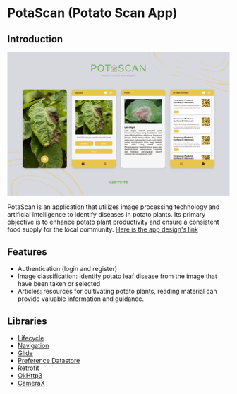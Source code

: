# PotaScan (Potato Scan App)
## Introduction
![app introduction](img/introduction_for_readme.png)

PotaScan is an application that utilizes image processing technology and artificial intelligence to identify diseases in potato plants. Its primary objective is to enhance potato plant productivity and ensure a consistent food supply for the local community.
[Here is the app design's link](https://www.figma.com/file/Zxc0odNwsaDOR3RhiOawZZ/PotaScan?type=design&node-id=18-23&t=JJUO4q8ABKbUa34F-0)

## Features
- Authentication (login and register)
- Image classification: identify potato leaf disease from the image that have been taken or selected
- Articles: resources for cultivating potato plants, reading material can provide valuable information and guidance.

## Libraries
- [Lifecycle](https://developer.android.com/jetpack/androidx/releases/lifecycle?hl=id)
- [Navigation](https://developer.android.com/jetpack/androidx/releases/navigation?hl=id)
- [Glide](https://bumptech.github.io/glide/)
- [Preference Datastore](https://developer.android.com/codelabs/android-preferences-datastore?hl=id#0)
- [Retrofit](https://square.github.io/retrofit/)
- [OkHttp3](https://square.github.io/okhttp/) 
- [CameraX](https://developer.android.com/jetpack/androidx/releases/camera?hl=id)
